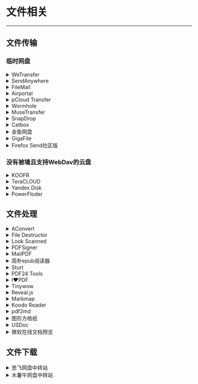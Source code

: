 # 文件相关

---

## 文件传输

### 临时网盘

<div class="grid">
    <div><details><summary>WeTransfer</summary><p>免费且开箱即用的临时文件传输网站。<br/><a href="https://wetransfer.com/" target="_blank" role="button" class="outline">访问网站</a></p></details></div>
    <div><details><summary>SendAnywhere</summary><p>免费且开箱即用的临时文件传输网站（全平台友好）。<br/><a href="https://send-anywhere.com/" target="_blank" role="button" class="outline">访问网站</a></p></details></div>
    <div><details><summary>FileMail</summary><p>免费且开箱即用的临时文件传输网站（支持传输文件夹）。<br/><a href="https://www.filemail.com/" target="_blank" role="button" class="outline">访问网站</a></p></details></div>
</div>
<div class="grid">
    <div><details><summary>Airportal</summary><p>免费且开箱即用的临时文件传输网站（页面很简洁）。<br/><a href="https://airportal.cn/" target="_blank" role="button" class="outline">访问网站</a></p></details></div>
    <div><details><summary>pCloud Transfer</summary><p>免费且开箱即用的临时文件传输网站（最大可传送5GB的文件）。<br/><a href="https://transfer.pcloud.com/" target="_blank" role="button" class="outline">访问网站</a></p></details></div>
    <div><details><summary>Wormhole</summary><p> 一个简单、私密（端到端加密）的网页文件传输工具，支持最大10GB的文件传输。文件会在服务器上保留24小时。<br/><a href="https://wormhole.app/" target="_blank" role="button" class="outline">访问网站</a></p></details></div>
</div>
<div class="grid">
    <div><details><summary>MuseTransfer</summary><p>一款看起来还挺漂亮的临时网盘，无需注册即可使用，单文件最大 10GB，并未限制总容量，可保存 7 天、30天、1年，支持在线预览部分文件，可使用密码下载，登录后还可以查看文件传输记录。<br/><a href="https://musetransfer.com/" target="_blank" role="button" class="outline">访问网站</a></p></details></div>
    <div><details><summary>SnapDrop</summary><p>一个可以让局域网内设备互传文件的网站。<br/><a href="https://snapdrop.net" target="_blank" role="button" class="outline">官方链接</a><br/><a href="https://drop.ioiox.com" target="_blank" role="button" class="outline">第三方链接(1)</a><br/><a href="https://drop.bingchunmoli.com/" target="_blank" role="button" class="outline">第三方链接(2)</a><br/><a href="https://www.wulingate.com/" target="_blank" role="button" class="outline">魔改版链接</a></p></details></div>
    <div><details><summary>Catbox</summary><p>一个很二次元的匿名文件上传网站，最大可以上传200M的文件，好处是永远不会过期。<br/>用之前建议读一下FAQ，有一些行为是被禁止的。<br/><a href="https://catbox.moe/" target="_blank" role="button" class="outline">访问网站</a></p></details></div>
</div>
<div class="grid">
    <div><details><summary>金鱼网盘</summary><p>一个不限大小的匿名文件传输工具，可以保存7天文件。<br/><i>* 这个是作者建的demo，更多的是为了方便自己使用，所以请珍惜，不要滥用。同时这也是一个开源程序，如果你有服务器，也可以考虑自己建一个。</i><br/><a href="http://jinyu.lovefc.cn/" target="_blank" role="button" class="outline">访问网站</a><br/><a href="https://gitee.com/lovefc/jinyu" target="_blank" role="button" class="outline">源码地址</a></p></details></div>
    <div><details><summary>GigaFile</summary><p>一个匿名文件上传网盘，无需注册，单个文件最大300g，电脑网页更可以直接拖动文件夹，最多可以保存100天。缺点是界面比较丑，并且是日文的。<br/><a href="https://gigafile.nu/" target="_blank" role="button" class="outline">访问网站</a></p></details></div>
    <div><details><summary>Firefox Send社区版</summary><p>Firefox Send由于被滥用已经被关闭了，这是社区托管的一个版本。同时你也可以自己下载源代码并构建自己的版本<br/><a href="https://send.zcyph.cc/" target="_blank" role="button" class="outline">访问网站</a><a href="https://gitlab.com/timvisee/send" target="_blank" role="button" class="outline">查看代码</a></p></details></div>
</div>

### 没有被墙且支持WebDav的云盘

<div class="grid">
    <div><details><summary>KOOFR</summary><p><a href="https://koofr.eu/" target="_blank" role="button" class="outline">访问网站</a></p></details></div>
    <div><details><summary>TeraCLOUD</summary><p><a href="https://teracloud.jp/en/" target="_blank" role="button" class="outline">访问网站</a></p></details></div>
    <div><details><summary>Yandex Disk</summary><p><a href="https://disk.yandex.com/" target="_blank" role="button" class="outline">访问网站</a></p></details></div>
</div>
<div class="grid">
    <div><details><summary>PowerFloder</summary><p><a href="https://www.powerfolder.com/" target="_blank" role="button" class="outline">访问网站</a></p></details></div>
    <div> </div>
    <div> </div>
</div>

## 文件处理

<div class="grid">
    <div><details><summary>AConvert</summary><p>免费且开箱即用的在线格式转换软件（基本上啥都能转）。<br/><a href="https://www.aconvert.com/" target="_blank" role="button" class="outline">访问网站</a></p></details></div>
    <div><details><summary>File Destructor</summary><p>一款可以生成一个“已损毁”文件的网站。<br/><a href="https://www.xnet.se/fd/" target="_blank" role="button" class="outline">访问网站</a></p></details></div>
    <div><details><summary>Look Scanned</summary><p>这是一个能让你的PDF文件看起来像扫描出来一样的网站。<br/><a href="https://lookscanned.io/" target="_blank" role="button" class="outline">访问网站</a></p></details></div>
</div>
<div class="grid">
    <div><details><summary>PDFSigner</summary><p>一个可以在线给PDF盖章的网站<br/><a href="https://hibem.github.io/PDFSigner/" target="_blank" role="button" class="outline">访问网站</a></p></details></div>
    <div><div><details><summary>MailPDF</summary><p>一个可以在线分享pdf文件的网站，注册了之后上传自己的pdf文件，设置浏览次数和单次浏览时间，之后就可以生成一个分享链接，别人点开就可以在线直接浏览pdf内容<br/><a href="https://pdf.maitube.com/#page-top" target="_blank" role="button" class="outline">访问网站</a></p></details></div></div>
    <div><details><summary>简朴epub阅读器</summary><p>一名台湾网友制作的纯前端在线epub阅读器，不会上传本地数据，用起来很方便。<br/><a href="https://ren1244.github.io/epubReader/" target="_blank" role="button" class="outline">访问网站</a></p></details></div>
</div>
<div class="grid">
    <div><details><summary>Sturt</summary><p>超酷的演示文稿制作网站。（基于impress.js）<br/><a href="http://strut.io/" target="_blank" role="button" class="outline">访问网站</a></p></details></div>
    <div><details><summary>PDF24 Tools</summary><p>一个PDF处理网站（有软件），可以合并切割排序压缩解密添加电子签名格式转换，功能应有尽有而且没有文件大小数量的限制，而且完全免费。<br/><a href="https://tools.pdf24.org/zh/" target="_blank" role="button" class="outline">访问网站</a></p></details></div>
    <div><details><summary>I❤PDF</summary><p>一个很好用的PDF编辑网站，只是免费版好像有使用次数限制<br/><a href="https://www.ilovepdf.com/zh-cn" target="_blank" role="button" class="outline">访问网站</a></p></details></div>
</div>
<div class="grid">
    <div><details><summary>Tinywow</summary><p>一个在线文件处理工具合辑<br/><a href="https://tinywow.com/" target="_blank" role="button" class="outline">访问网站</a></p></details></div>
    <div><details><summary>Reveal.js</summary><p>另一个可以制作很酷的网页幻灯片的网站，但需要懂一点HTML语法（Markdown也行！）<br/><a href="https://revealjs.com/" target="_blank" role="button" class="outline">访问网站</a><br/><a href="https://revealjs.com/demo/" target="_blank" role="button" class="outline">查看Demo</a></p></details></div>
    <div><details><summary>Markmap</summary><p>一个可以用Markdown写思维导图的网站！（可以在线使用！）<br/><a href="https://markmap.js.org/" target="_blank" role="button" class="outline">访问网站</a></p></details></div>
</div>
<div class="grid">
    <div><details><summary>Koodo Reader</summary><p>一个跨平台的电子书阅读器，支持多种电子书格式（这个是web版）<br/><a href="https://reader.960960.xyz/" target="_blank" role="button" class="outline">访问网站</a><br/><a href="https://github.com/troyeguo/koodo-reader" target="_blank" role="button" class="outline">访问仓库</a></p></details></div>
    <div><details><summary>pdf2md</summary><p>一个可以把pdf文件转换成markdown的网站，不过转换效果不是很完美<br/><a href="https://pdf2md.morethan.io/" target="_blank" role="button" class="outline">访问网站</a></p></details></div>
    <div><details><summary>图形方格纸</summary><p>一款自定义纸张模板的网页，主要用来制作各种大小的田字格/拼音、作业本、信纸、分镜表等模板，并用来打印。免费，高自定义（纸张大小、方向、边框、留白、标题、横线等等）能设计出你要想的绝大多数纸张模板。<br/><a href="https://www.mygraphpaper.com/index.php?lang=zh-hans" target="_blank" role="button" class="outline">访问网站</a></p></details></div>
</div>
<div class="grid">
    <div><details><summary>USDoc</summary><p>可以在线预览Word、Excel、PPT文件的网站<br/><a href="http://usdoc.cn/use.html" target="_blank" role="button" class="outline">访问网站</a></p></details></div>
    <div><details><summary>微软在线文档预览</summary><p>微软提供的文档在线预览接口，可以在线预览Word、Excel、PPT文件的网站，把文件url填写到“?src=”后即可。<br/><a href="https://view.officeapps.live.com/op/view.aspx?src=" target="_blank" role="button" class="outline">访问网站</a></p></details></div>
    <div> </div>
</div>

## 文件下载

<div class="grid">
    <div><details><summary>思飞网盘中转站</summary><p>下载国外网盘的文件可以快速中转<br/><a href="http://www.dsphere.info/" target="_blank" role="button" class="outline">访问网站</a></p></details></div>
    <div><details><summary>木薯牛网盘中转站</summary><p>国内网盘资源中转，不需要再忍受各种广告和限速<br/><a href="https://www.mushuniu.com/" target="_blank" role="button" class="outline">访问网站</a></p></details></div>
    <div> </div>
</div>